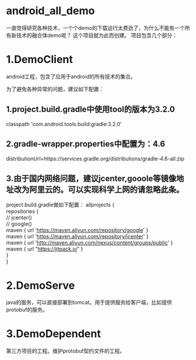 # android_all_demo
一直觉得研究各种技术，一个个demo的下载运行太费劲了，为什么不能有一个所有新技术的融合体demo呢？
这个项目就为此而创建。
项目包含几个部分：
# 1.DemoClient  
android工程，包含了应用于android的所有技术的集合。

为了避免各种异常的问题，建议如下配置：
## 1.project.build.gradle中使用tool的版本为3.2.0 
classpath 'com.android.tools.build:gradle:3.2.0'
## 2.gradle-wrapper.properties中配置为：4.6
distributionUrl=https\://services.gradle.org/distributions/gradle-4.6-all.zip
## 3.由于国内网络问题，建议jcenter,gooole等镜像地址改为阿里云的。可以实现科学上网的请忽略此条。
project.build.gradle做如下配置：
allprojects {  
    repositories {  
//        jcenter()  
//        google()  
        maven { url 'https://maven.aliyun.com/repository/google' }  
        maven { url 'https://maven.aliyun.com/repository/jcenter' }  
        maven { url 'http://maven.aliyun.com/nexus/content/groups/public' }   
        maven { url "https://jitpack.io" }  
    }  
}  

# 2.DemoServe   
java的服务，可以直接部署到tomcat。用于提供服务给客户端，比如提供protobuf的服务。
# 3.DemoDependent    
第三方项目的工程。维护protobuf契约文件的工程。
